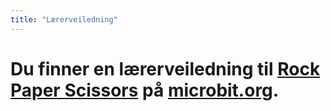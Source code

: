 ```yaml
---
title: "Lærerveiledning"
---
```


# Du finner en lærerveiledning til [Rock Paper Scissors](https://www.microbit.co.uk/blocks/lessons/rock-paper-scissors/activity) på [microbit.org](https://www.microbit.co.uk/blocks/lessons/rock-paper-scissors).
